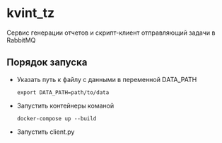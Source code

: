 # kvint_tz
  Сервис генерации отчетов и скрипт-клиент отправляющий задачи в RabbitMQ
## Порядок запуска
* Указать путь к файлу с данными в переменной DATA_PATH
  
  `export DATA_PATH=path/to/data`
  
* Запустить контейнеры команой

  `docker-compose up --build`
    
* Запустить client.py
